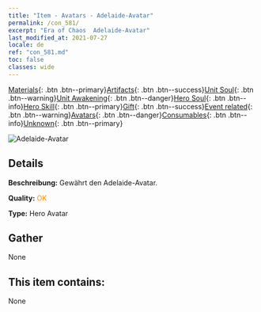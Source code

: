 ```yaml
---
title: "Item - Avatars - Adelaide-Avatar"
permalink: /con_581/
excerpt: "Era of Chaos  Adelaide-Avatar"
last_modified_at: 2021-07-27
locale: de
ref: "con_581.md"
toc: false
classes: wide
---
```

 [Materials](/ItemsDE/){: .btn .btn--primary}[Artifacts](/ItemsDE/Artifacts/){: .btn .btn--success}[Unit Soul](/ItemsDE/UnitSoul/){: .btn .btn--warning}[Unit Awakening](/ItemsDE/UnitAwakening/){: .btn .btn--danger}[Hero Soul](/ItemsDE/HeroSoul/){: .btn .btn--info}[Hero Skill](/ItemsDE/HeroSkill/){: .btn .btn--primary}[Gift](/ItemsDE/Gift/){: .btn .btn--success}[Event related](/ItemsDE/Events/){: .btn .btn--warning}[Avatars](/ItemsDE/Avatars/){: .btn .btn--danger}[Consumables](/ItemsDE/Consumables/){: .btn .btn--info}[Unknown](/ItemsDE/Unknown/){: .btn .btn--primary}

 ![Adelaide-Avatar](/images/h/h_Adelaide1.jpg)

## Details
 **Beschreibung:** Gewährt den Adelaide-Avatar.

 **Quality:** <span style="color: #FF8C00">OK</span>

 **Type:** Hero Avatar

## Gather

  None

## This item contains:

  None

